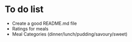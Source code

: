 # To do list

- Create a good README.md file
- Ratings for meals
- Meal Categories (dinner/lunch/pudding/savoury/sweet)